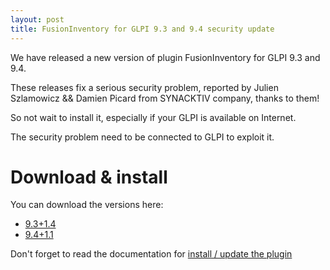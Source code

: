 ```yaml
---
layout: post
title: FusionInventory for GLPI 9.3 and 9.4 security update
---
```


We have released a new version of plugin FusionInventory for GLPI 9.3 and 9.4.

These releases fix a serious security problem, reported by Julien Szlamowicz && Damien Picard from SYNACKTIV company, thanks to them!


So not wait to install it, especially if your GLPI is available on Internet. 

The security problem need to be connected to GLPI to exploit it.


# Download & install

You can download the versions here: 

* [9.3+1.4](https://github.com/fusioninventory/fusioninventory-for-glpi/releases/tag/glpi9.3%2B1.4)
* [9.4+1.1](https://github.com/fusioninventory/fusioninventory-for-glpi/releases/tag/glpi9.4%2B1.1)


Don't forget to read the documentation for [install / update the plugin](http://fusioninventory.org/documentation/fi4g/installation.html)

